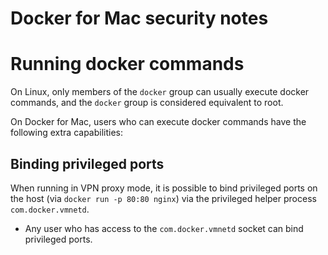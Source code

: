Docker for Mac security notes
=============================

Running docker commands
=======================

On Linux, only members of the `docker` group can usually execute docker
commands, and the `docker` group is considered equivalent to root.

On Docker for Mac, users who can execute docker commands have the following
extra capabilities:

Binding privileged ports
------------------------

When running in VPN proxy mode, it is possible to bind privileged ports
on the host (via `docker run -p 80:80 nginx`) via the privileged helper
process `com.docker.vmnetd`.

* Any user who has access to the `com.docker.vmnetd` socket can bind
privileged ports.

